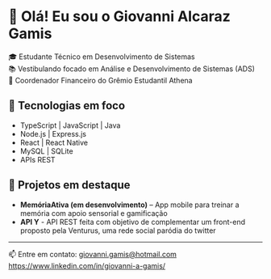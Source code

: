 # 👋 Olá! Eu sou o Giovanni Alcaraz Gamis

🎓 Estudante Técnico em Desenvolvimento de Sistemas  
📚 Vestibulando focado em Análise e Desenvolvimento de Sistemas (ADS)  
💼 Coordenador Financeiro do Grêmio Estudantil Athena

## 🚀 Tecnologias em foco
- TypeScript | JavaScript | Java 
- Node.js | Express.js
- React | React Native
- MySQL | SQLite
- APIs REST

## 🔧 Projetos em destaque
- **MemóriaAtiva (em desenvolvimento)** – App mobile para treinar a memória com apoio sensorial e gamificação
- **API Y** - API REST feita com objetivo de complementar um front-end proposto pela Venturus, uma rede social paródia do twitter 

---

📫 Entre em contato: 
    giovanni.gamis@hotmail.com
    https://www.linkedin.com/in/giovanni-a-gamis/
